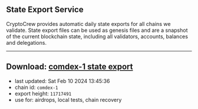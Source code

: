 ## State Export Service
CryptoCrew provides automatic daily state exports for all chains we validate. State export files can be used as genesis files and are a snapshot of the current blockchain state, including all validators, accounts, balances and delegations.

---
**Download: [comdex-1 state export](https://dl.ccvalidators.com/SERVICE/comdex/comdex-1_export_11717491.json)**
---

- last updated: Sat Feb 10 2024 13:45:36
- chain id: `comdex-1`
- export height: `11717491`
- use for: airdrops, local tests, chain recovery
